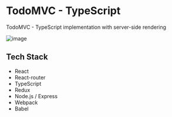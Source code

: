 # TodoMVC - TypeScript
TodoMVC - TypeScript implementation with server-side rendering


![image](https://farm8.staticflickr.com/7225/26925088002_dc58019b38_b.jpg)

## Tech Stack
 - React
 - React-router
 - TypeScript
 - Redux
 - Node.js / Express
 - Webpack
 - Babel
